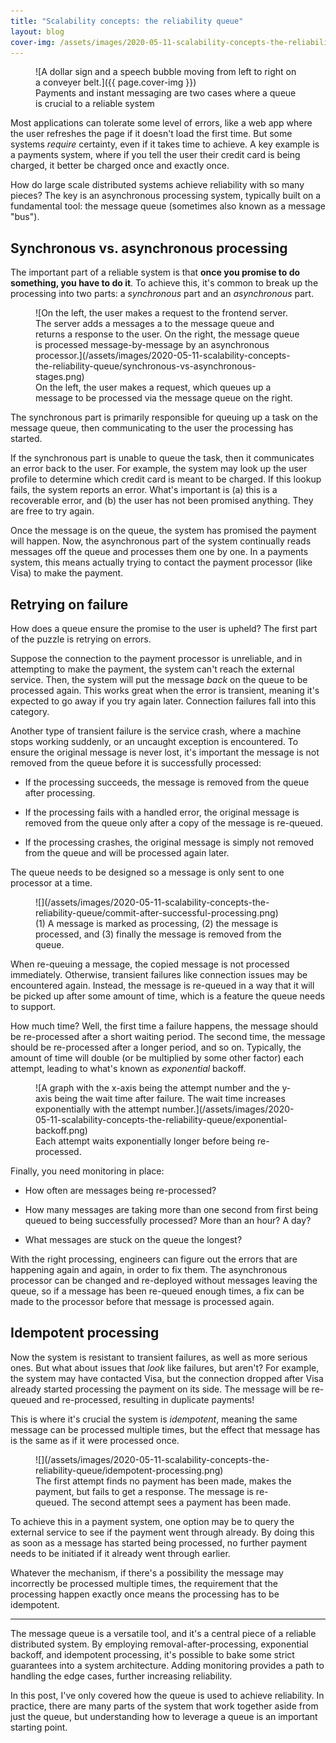 ```yaml
---
title: "Scalability concepts: the reliability queue"
layout: blog
cover-img: /assets/images/2020-05-11-scalability-concepts-the-reliability-queue/cover-payments-messaging-queue.png
---
```


<figure markdown="1">
![A dollar sign and a speech bubble moving from left to right on a conveyer belt.]({{ page.cover-img }})
<figcaption>Payments and instant messaging are two cases where a queue is crucial to a reliable system</figcaption>
</figure>

Most applications can tolerate some level of errors, like a web app where the user refreshes the page if it doesn't load the first time. But some systems _require_ certainty, even if it takes time to achieve. A key example is a payments system, where if you tell the user their credit card is being charged, it better be charged once and exactly once.

How do large scale distributed systems achieve reliability with so many pieces? The key is an asynchronous processing system, typically built on a fundamental tool: the message queue (sometimes also known as a message "bus").

## Synchronous vs. asynchronous processing

The important part of a reliable system is that **once you promise to do something, you have to do it**. To achieve this, it's common to break up the processing into two parts: a _synchronous_ part and an _asynchronous_ part.

<figure markdown="1">
![On the left, the user makes a request to the frontend server. The server adds a messages a to the message queue and returns a response to the user. On the right, the message queue is processed message-by-message by an asynchronous processor.](/assets/images/2020-05-11-scalability-concepts-the-reliability-queue/synchronous-vs-asynchronous-stages.png)
<figcaption>On the left, the user makes a request, which queues up a message to be processed via the message queue on the right.</figcaption>
</figure>

The synchronous part is primarily responsible for queuing up a task on the message queue, then communicating to the user the processing has started.

If the synchronous part is unable to queue the task, then it communicates an error back to the user. For example, the system may look up the user profile to determine which credit card is meant to be charged. If this lookup fails, the system reports an error. What's important is (a) this is a recoverable error, and (b) the user has not been promised anything. They are free to try again.

Once the message is on the queue, the system has promised the payment will happen. Now, the asynchronous part of the system continually reads messages off the queue and processes them one by one. In a payments system, this means actually trying to contact the payment processor (like Visa) to make the payment.

## Retrying on failure

How does a queue ensure the promise to the user is upheld? The first part of the puzzle is retrying on errors.

Suppose the connection to the payment processor is unreliable, and in attempting to make the payment, the system can't reach the external service. Then, the system will put the message _back_ on the queue to be processed again. This works great when the error is transient, meaning it's expected to go away if you try again later. Connection failures fall into this category.

Another type of transient failure is the service crash, where a machine stops working suddenly, or an uncaught exception is encountered. To ensure the original message is never lost, it's important the message is not removed from the queue before it is successfully processed:

- If the processing succeeds, the message is removed from the queue after processing.

- If the processing fails with a handled error, the original message is removed from the queue only after a copy of the message is re-queued.

- If the processing crashes, the original message is simply not removed from the queue and will be processed again later.

The queue needs to be designed so a message is only sent to one processor at a time.

<figure markdown="1">
![](/assets/images/2020-05-11-scalability-concepts-the-reliability-queue/commit-after-successful-processing.png)
<figcaption>(1) A message is marked as processing, (2) the message is processed, and (3) finally the message is removed from the queue.</figcaption>
</figure>

When re-queuing a message, the copied message is not processed immediately. Otherwise, transient failures like connection issues may be encountered again. Instead, the message is re-queued in a way that it will be picked up after some amount of time, which is a feature the queue needs to support.

How much time? Well, the first time a failure happens, the message should be re-processed after a short waiting period. The second time, the message should be re-processed after a longer period, and so on. Typically, the amount of time will double (or be multiplied by some other factor) each attempt, leading to what's known as _exponential_ backoff.

<figure markdown="1">
![A graph with the x-axis being the attempt number and the y-axis being the wait time after failure. The wait time increases exponentially with the attempt number.](/assets/images/2020-05-11-scalability-concepts-the-reliability-queue/exponential-backoff.png)
<figcaption>Each attempt waits exponentially longer before being re-processed.</figcaption>
</figure>

Finally, you need monitoring in place:

- How often are messages being re-processed?

- How many messages are taking more than one second from first being queued to being successfully processed? More than an hour? A day?

- What messages are stuck on the queue the longest?

With the right processing, engineers can figure out the errors that are happening again and again, in order to fix them. The asynchronous processor can be changed and re-deployed without messages leaving the queue, so if a message has been re-queued enough times, a fix can be made to the processor before that message is processed again.

## Idempotent processing

Now the system is resistant to transient failures, as well as more serious ones. But what about issues that _look_ like failures, but aren't? For example, the system may have contacted Visa, but the connection dropped after Visa already started processing the payment on its side. The message will be re-queued and re-processed, resulting in duplicate payments!

This is where it's crucial the system is _idempotent_, meaning the same message can be processed multiple times, but the effect that message has is the same as if it were processed once.

<figure markdown="1">
![](/assets/images/2020-05-11-scalability-concepts-the-reliability-queue/idempotent-processing.png)
<figcaption>The first attempt finds no payment has been made, makes the payment, but fails to get a response. The message is re-queued. The second attempt sees a payment has been made.</figcaption>
</figure>

To achieve this in a payment system, one option may be to query the external service to see if the payment went through already. By doing this as soon as a message has started being processed, no further payment needs to be initiated if it already went through earlier.

Whatever the mechanism, if there's a possibility the message may incorrectly be processed multiple times, the requirement that the processing happen exactly once means the processing has to be idempotent.

---

The message queue is a versatile tool, and it's a central piece of a reliable distributed system. By employing removal-after-processing, exponential backoff, and idempotent processing, it's possible to bake some strict guarantees into a system architecture. Adding monitoring provides a path to handling the edge cases, further increasing reliability.

In this post, I've only covered how the queue is used to achieve reliability. In practice, there are many parts of the system that work together aside from just the queue, but understanding how to leverage a queue is an important starting point.
